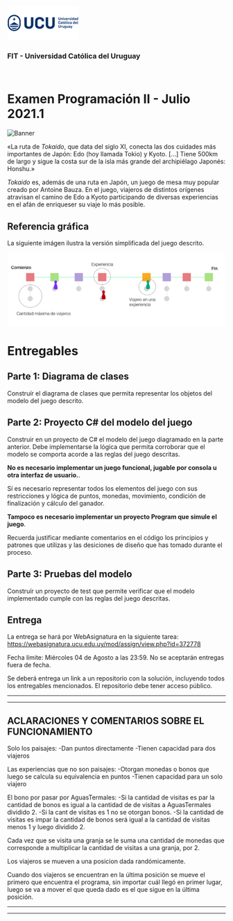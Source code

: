 ![UCU](https://github.com/ucudal/PII_Conceptos_De_POO/raw/master/Assets/logo-ucu.png)

### FIT - Universidad Católica del Uruguay

<br>

# Examen Programación II - Julio 2021.1

![Banner](https://azure.wgp-cdn.co.uk/app-table-top-gaming/posts/all-72050.jpg?&width=1200&height=630&mode=crop)

«La ruta de _Tokaido_, que data del siglo XI, conecta las dos cuidades más importantes de Japón: Edo (hoy llamada Tokio) y Kyoto. [...] Tiene 500km de largo y sigue la costa sur de la isla más grande del archipiélago Japonés: Honshu.»

_Tokaido_ es, además de una ruta en Japón, un juego de mesa muy popular creado por Antoine Bauza. En el juego, viajeros de distintos orígenes atravisan el camino de Edo a Kyoto participando de diversas experiencias en el afán de enriqueser su viaje lo más posible.

## Referencia gráfica

La siguiente imágen ilustra la versión simplificada del juego descrito.

![Referencia](./Assets/Reference.png)


# Entregables

## Parte 1: Diagrama de clases

Construír el diagrama de clases que permita representar los objetos del modelo del juego descrito.

## Parte 2: Proyecto C# del modelo del juego

Construir en un proyecto de C# el modelo del juego diagramado en la parte anterior. Debe implementarse la lógica que permita corroborar que el modelo se comporta acorde a las reglas del juego descritas.

**No es necesario implementar un juego funcional, jugable por consola u otra interfaz de usuario.**. 

Sí es necesario representar todos los elementos del juego con sus restricciones y lógica de puntos, monedas, movimiento, condición de finalización y cálculo del ganador.

**Tampoco es necesario implementar un proyecto Program que simule el juego**.

Recuerda justificar mediante comentarios en el código los principios y patrones que utilizas y las desiciones de diseño que has tomado durante el proceso.

## Parte 3: Pruebas del modelo

Construír un proyecto de test que permite verificar que el modelo implementado cumple con las reglas del juego descritas.

## Entrega

La entrega se hará por WebAsignatura en la siguiente tarea: https://webasignatura.ucu.edu.uy/mod/assign/view.php?id=372778

Fecha límite: Miércoles 04 de Agosto a las 23:59. No se aceptarán entregas fuera de fecha.

Se deberá entrega un link a un repositorio con la solución, incluyendo todos los entregables mencionados. El repositorio debe tener acceso público.

--------------------------------------------------------------------------------------------------------------------------
--------------------------------------------------------------------------------------------------------------------------



## ACLARACIONES Y COMENTARIOS SOBRE EL FUNCIONAMIENTO

Solo los paisajes:
-Dan puntos directamente
-Tienen capacidad para dos viajeros

Las experiencias que no son paisajes:
-Otorgan monedas o bonos que luego se calcula su equivalencia en puntos
-Tienen capacidad para un solo viajero

El bono por pasar por AguasTermales:
-Si la cantidad de visitas es par la cantidad de bonos es igual a la cantidad de de visitas a AguasTermales dividido 2.
-Si la cant de visitas es 1 no se otorgan bonos. 
-Si la cantidad de visitas es impar la cantidad de bonos será igual a la cantidad de visitas menos 1 y luego dividido 2. 

Cada vez que se visita una granja se le suma una cantidad de monedas que corresponde a multiplicar la cantidad de visitas a una granja, por 2.

Los viajeros se mueven a una posicion dada randómicamente.

Cuando dos viajeros se encuentran en la última posición se mueve el primero que encuentra el programa, sin importar cuál llegó en primer lugar, luego se va a mover el que queda dado es el que sigue en la última posición. 



--------------------------------------------------------------------------------------------------------------------------
--------------------------------------------------------------------------------------------------------------------------
